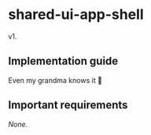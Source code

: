 # shared-ui-app-shell

v1.

## Implementation guide

Even my grandma knows it 💃

## Important requirements

_None._
